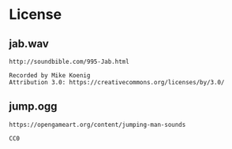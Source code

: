 # License

## jab.wav

```
http://soundbible.com/995-Jab.html

Recorded by Mike Koenig
Attribution 3.0: https://creativecommons.org/licenses/by/3.0/
```

## jump.ogg

```
https://opengameart.org/content/jumping-man-sounds

CC0
```

